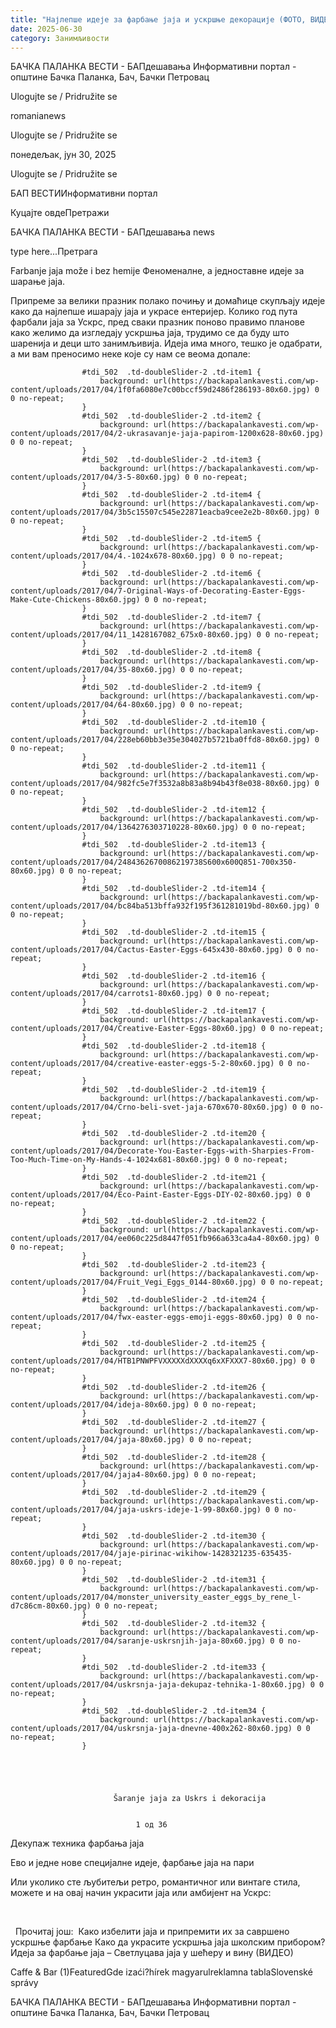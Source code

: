 ```yaml
---
title: "Најлепше идеје за фарбање јаја и ускршње декорације (ФОТО, ВИДЕО)"
date: 2025-06-30
category: Занимљивости
---
```


БАЧКА ПАЛАНКА ВЕСТИ - БАПдешавања Информативни портал - општине Бачка Паланка, Бач, Бачки Петровац

Ulogujte se / Pridružite se

romanianews

Ulogujte se / Pridružite se

понедељак, јун 30, 2025

Ulogujte se / Pridružite se

БАП ВЕСТИИнформативни портал

Куцајте овдеПретражи

БАЧКА ПАЛАНКА ВЕСТИ - БАПдешавања news

type here...Претрага

Farbanje jaja može i bez hemije
            Феноменалне, а једноставне идеје за шарање јаја.

Припреме за велики празник полако почињу и домаћице скупљају идеје како да најлепше ишарају јаја и украсе ентеријер.
Колико год пута фарбали јаја за Ускрс, пред сваки празник поново правимо планове како желимо да изгледају ускршња јаја, трудимо се да буду што шаренија и деци што занимљивија. Идеја има много, тешко је одабрати, а ми вам преносимо неке које су нам се веома допале:



                
                    
                    #tdi_502  .td-doubleSlider-2 .td-item1 {
                        background: url(https://backapalankavesti.com/wp-content/uploads/2017/04/1f0fa6080e7c00bccf59d2486f286193-80x60.jpg) 0 0 no-repeat;
                    }
                    #tdi_502  .td-doubleSlider-2 .td-item2 {
                        background: url(https://backapalankavesti.com/wp-content/uploads/2017/04/2-ukrasavanje-jaja-papirom-1200x628-80x60.jpg) 0 0 no-repeat;
                    }
                    #tdi_502  .td-doubleSlider-2 .td-item3 {
                        background: url(https://backapalankavesti.com/wp-content/uploads/2017/04/3-5-80x60.jpg) 0 0 no-repeat;
                    }
                    #tdi_502  .td-doubleSlider-2 .td-item4 {
                        background: url(https://backapalankavesti.com/wp-content/uploads/2017/04/3b5c15507c545e22871eacba9cee2e2b-80x60.jpg) 0 0 no-repeat;
                    }
                    #tdi_502  .td-doubleSlider-2 .td-item5 {
                        background: url(https://backapalankavesti.com/wp-content/uploads/2017/04/4.-1024x678-80x60.jpg) 0 0 no-repeat;
                    }
                    #tdi_502  .td-doubleSlider-2 .td-item6 {
                        background: url(https://backapalankavesti.com/wp-content/uploads/2017/04/7-Original-Ways-of-Decorating-Easter-Eggs-Make-Cute-Chickens-80x60.jpg) 0 0 no-repeat;
                    }
                    #tdi_502  .td-doubleSlider-2 .td-item7 {
                        background: url(https://backapalankavesti.com/wp-content/uploads/2017/04/11_1428167082_675x0-80x60.jpg) 0 0 no-repeat;
                    }
                    #tdi_502  .td-doubleSlider-2 .td-item8 {
                        background: url(https://backapalankavesti.com/wp-content/uploads/2017/04/35-80x60.jpg) 0 0 no-repeat;
                    }
                    #tdi_502  .td-doubleSlider-2 .td-item9 {
                        background: url(https://backapalankavesti.com/wp-content/uploads/2017/04/64-80x60.jpg) 0 0 no-repeat;
                    }
                    #tdi_502  .td-doubleSlider-2 .td-item10 {
                        background: url(https://backapalankavesti.com/wp-content/uploads/2017/04/228eb60bb3e35e304027b5721ba0ffd8-80x60.jpg) 0 0 no-repeat;
                    }
                    #tdi_502  .td-doubleSlider-2 .td-item11 {
                        background: url(https://backapalankavesti.com/wp-content/uploads/2017/04/982fc5e7f3532a8b83a8b94b43f8e038-80x60.jpg) 0 0 no-repeat;
                    }
                    #tdi_502  .td-doubleSlider-2 .td-item12 {
                        background: url(https://backapalankavesti.com/wp-content/uploads/2017/04/1364276303710228-80x60.jpg) 0 0 no-repeat;
                    }
                    #tdi_502  .td-doubleSlider-2 .td-item13 {
                        background: url(https://backapalankavesti.com/wp-content/uploads/2017/04/2484362670086219738S600x600Q851-700x350-80x60.jpg) 0 0 no-repeat;
                    }
                    #tdi_502  .td-doubleSlider-2 .td-item14 {
                        background: url(https://backapalankavesti.com/wp-content/uploads/2017/04/bc84ba513bffa932f195f361281019bd-80x60.jpg) 0 0 no-repeat;
                    }
                    #tdi_502  .td-doubleSlider-2 .td-item15 {
                        background: url(https://backapalankavesti.com/wp-content/uploads/2017/04/Cactus-Easter-Eggs-645x430-80x60.jpg) 0 0 no-repeat;
                    }
                    #tdi_502  .td-doubleSlider-2 .td-item16 {
                        background: url(https://backapalankavesti.com/wp-content/uploads/2017/04/carrots1-80x60.jpg) 0 0 no-repeat;
                    }
                    #tdi_502  .td-doubleSlider-2 .td-item17 {
                        background: url(https://backapalankavesti.com/wp-content/uploads/2017/04/Creative-Easter-Eggs-80x60.jpg) 0 0 no-repeat;
                    }
                    #tdi_502  .td-doubleSlider-2 .td-item18 {
                        background: url(https://backapalankavesti.com/wp-content/uploads/2017/04/creative-easter-eggs-5-2-80x60.jpg) 0 0 no-repeat;
                    }
                    #tdi_502  .td-doubleSlider-2 .td-item19 {
                        background: url(https://backapalankavesti.com/wp-content/uploads/2017/04/Crno-beli-svet-jaja-670x670-80x60.jpg) 0 0 no-repeat;
                    }
                    #tdi_502  .td-doubleSlider-2 .td-item20 {
                        background: url(https://backapalankavesti.com/wp-content/uploads/2017/04/Decorate-You-Easter-Eggs-with-Sharpies-From-Too-Much-Time-on-My-Hands-4-1024x681-80x60.jpg) 0 0 no-repeat;
                    }
                    #tdi_502  .td-doubleSlider-2 .td-item21 {
                        background: url(https://backapalankavesti.com/wp-content/uploads/2017/04/Eco-Paint-Easter-Eggs-DIY-02-80x60.jpg) 0 0 no-repeat;
                    }
                    #tdi_502  .td-doubleSlider-2 .td-item22 {
                        background: url(https://backapalankavesti.com/wp-content/uploads/2017/04/ee060c225d8447f051fb966a633ca4a4-80x60.jpg) 0 0 no-repeat;
                    }
                    #tdi_502  .td-doubleSlider-2 .td-item23 {
                        background: url(https://backapalankavesti.com/wp-content/uploads/2017/04/Fruit_Vegi_Eggs_0144-80x60.jpg) 0 0 no-repeat;
                    }
                    #tdi_502  .td-doubleSlider-2 .td-item24 {
                        background: url(https://backapalankavesti.com/wp-content/uploads/2017/04/fwx-easter-eggs-emoji-eggs-80x60.jpg) 0 0 no-repeat;
                    }
                    #tdi_502  .td-doubleSlider-2 .td-item25 {
                        background: url(https://backapalankavesti.com/wp-content/uploads/2017/04/HTB1PNWPFVXXXXXdXXXXq6xXFXXX7-80x60.jpg) 0 0 no-repeat;
                    }
                    #tdi_502  .td-doubleSlider-2 .td-item26 {
                        background: url(https://backapalankavesti.com/wp-content/uploads/2017/04/ideja-80x60.jpg) 0 0 no-repeat;
                    }
                    #tdi_502  .td-doubleSlider-2 .td-item27 {
                        background: url(https://backapalankavesti.com/wp-content/uploads/2017/04/jaja-80x60.jpg) 0 0 no-repeat;
                    }
                    #tdi_502  .td-doubleSlider-2 .td-item28 {
                        background: url(https://backapalankavesti.com/wp-content/uploads/2017/04/jaja4-80x60.jpg) 0 0 no-repeat;
                    }
                    #tdi_502  .td-doubleSlider-2 .td-item29 {
                        background: url(https://backapalankavesti.com/wp-content/uploads/2017/04/jaja-uskrs-ideje-1-99-80x60.jpg) 0 0 no-repeat;
                    }
                    #tdi_502  .td-doubleSlider-2 .td-item30 {
                        background: url(https://backapalankavesti.com/wp-content/uploads/2017/04/jaje-pirinac-wikihow-1428321235-635435-80x60.jpg) 0 0 no-repeat;
                    }
                    #tdi_502  .td-doubleSlider-2 .td-item31 {
                        background: url(https://backapalankavesti.com/wp-content/uploads/2017/04/monster_university_easter_eggs_by_rene_l-d7c86cm-80x60.jpg) 0 0 no-repeat;
                    }
                    #tdi_502  .td-doubleSlider-2 .td-item32 {
                        background: url(https://backapalankavesti.com/wp-content/uploads/2017/04/saranje-uskrsnjih-jaja-80x60.jpg) 0 0 no-repeat;
                    }
                    #tdi_502  .td-doubleSlider-2 .td-item33 {
                        background: url(https://backapalankavesti.com/wp-content/uploads/2017/04/uskrsnja-jaja-dekupaz-tehnika-1-80x60.jpg) 0 0 no-repeat;
                    }
                    #tdi_502  .td-doubleSlider-2 .td-item34 {
                        background: url(https://backapalankavesti.com/wp-content/uploads/2017/04/uskrsnja-jaja-dnevne-400x262-80x60.jpg) 0 0 no-repeat;
                    }
                

                
                    
                        
                           Šaranje jaja za Uskrs i dekoracija

                            
                                1 од 36
                                
                                    
                                    
                                
                            
                        

                        
                            
                                
                    
                        
                            
                                
                            
                            
                        
                    
                    
                        
                            
                                
                            
                            
                        
                    
                    
                        
                            
                                
                            
                            
                        
                    
                    
                        
                            
                                
                            
                            
                        
                    
                    
                        
                            
                                
                            
                            
                        
                    
                    
                        
                            
                                
                            
                            
                        
                    
                    
                        
                            
                                
                            
                            
                        
                    
                    
                        
                            
                                
                            
                            
                        
                    
                    
                        
                            
                                
                            
                            
                        
                    
                    
                        
                            
                                
                            
                            
                        
                    
                    
                        
                            
                                
                            
                            
                        
                    
                    
                        
                            
                                
                            
                            
                        
                    
                    
                        
                            
                                
                            
                            
                        
                    
                    
                        
                            
                                
                            
                            
                        
                    
                    
                        
                            
                                
                            
                            
                        
                    
                    
                        
                            
                                
                            
                            
                        
                    
                    
                        
                            
                                
                            
                            
                        
                    
                    
                        
                            
                                
                            
                            
                        
                    
                    
                        
                            
                                
                            
                            
                        
                    
                    
                        
                            
                                
                            
                            
                        
                    
                    
                        
                            
                                
                            
                            
                        
                    
                    
                        
                            
                                
                            
                            
                        
                    
                    
                        
                            
                                
                            
                            
                        
                    
                    
                        
                            
                                
                            
                            
                        
                    
                    
                        
                            
                                
                            
                            
                        
                    
                    
                        
                            
                                
                            
                            
                        
                    
                    
                        
                            
                                
                            
                            
                        
                    
                    
                        
                            
                                
                            
                            
                        
                    
                    
                        
                            
                                
                            
                            
                        
                    
                    
                        
                            
                                
                            
                            
                        
                    
                    
                        
                            
                                
                            
                            
                        
                    
                    
                        
                            
                                
                            
                            
                        
                    
                    
                        
                            
                                
                            
                            
                        
                    
                    
                        
                            
                                
                            
                            
                        
                    
                            
                        

                        
                            
                                
                    
                        
                    
                    
                        
                    
                    
                        
                    
                    
                        
                    
                    
                        
                    
                    
                        
                    
                    
                        
                    
                    
                        
                    
                    
                        
                    
                    
                        
                    
                    
                        
                    
                    
                        
                    
                    
                        
                    
                    
                        
                    
                    
                        
                    
                    
                        
                    
                    
                        
                    
                    
                        
                    
                    
                        
                    
                    
                        
                    
                    
                        
                    
                    
                        
                    
                    
                        
                    
                    
                        
                    
                    
                        
                    
                    
                        
                    
                    
                        
                    
                    
                        
                    
                    
                        
                    
                    
                        
                    
                    
                        
                    
                    
                        
                    
                    
                        
                    
                    
                        
                    
                            
                        

                    

                
                
Декупаж техника фарбања јаја




Ево и једне нове специјалне идеје, фарбање јаја на пари


Или уколико сте љубитељи ретро, романтичног или винтаге стила, можете и на овај начин украсити јаја или амбијент на Ускрс:


 
 

 
Прочитај још: 
Како избелити јаја и припремити их за савршено ускршње фарбање
Како да украсите ускршња јаја школским прибором?
Идеја за фарбање јаја – Светлуцава јаја у шећеру и вину (ВИДЕО)

Caffe & Bar (1)FeaturedGde izaći?hírek magyarulreklamna tablaSlovenské správy

БАЧКА ПАЛАНКА ВЕСТИ - БАПдешавања Информативни портал - општине Бачка Паланка, Бач, Бачки Петровац
